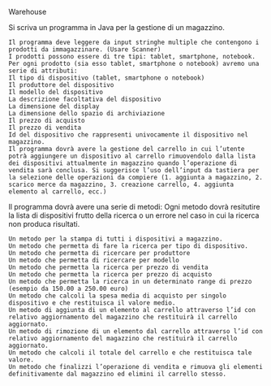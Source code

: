Warehouse

Si scriva un programma in Java per la gestione di un magazzino.

    Il programma deve leggere da input stringhe multiple che contengono i prodotti da immagazzinare. (Usare Scanner)
    I prodotti possono essere di tre tipi: tablet, smartphone, notebook.
    Per ogni prodotto (sia esso tablet, smartphone o notebook) avremo una serie di attributi:
    Il tipo di dispositivo (tablet, smartphone o notebook)
    Il produttore del dispositivo
    Il modello del dispositivo
    La descrizione facoltativa del dispositivo
    La dimensione del display
    La dimensione dello spazio di archiviazione
    Il prezzo di acquisto
    Il prezzo di vendita
    Id del dispositivo che rappresenti univocamente il dispositivo nel magazzino.
    Il programma dovrà avere la gestione del carrello in cui l’utente potrà aggiungere un dispositivo al carrello rimuovendolo dalla lista dei dispositivi attualmente in magazzino quando l’operazione di vendita sarà conclusa. Si suggerisce l’uso dell’input da tastiera per la selezione delle operazioni da compiere (1. aggiunta a magazzino, 2. scarico merce da magazzino, 3. creazione carrello, 4. aggiunta elemento al carrello, ecc.)

Il programma dovrà avere una serie di metodi:
Ogni metodo dovrà resitutire la lista di dispositivi frutto della ricerca o un errore nel caso in cui la ricerca non produca risultati.

    Un metodo per la stampa di tutti i dispositivi a magazzino.
    Un metodo che permetta di fare la ricerca per tipo di dispositivo.
    Un metodo che permetta di ricercare per produttore
    Un metodo che permetta di ricercare per modello
    Un metodo che permetta la ricerca per prezzo di vendita
    Un metodo che permetta la ricerca per prezzo di acquisto
    Un metodo che permetta la ricerca in un determinato range di prezzo (esempio da 150.00 a 250.00 euro)
    Un metodo che calcoli la spesa media di acquisto per singolo dispositivo e che restituisca il valore medio.
    Un metodo di aggiunta di un elemento al carrello attraverso l’id con relativo aggiornamento del magazzino che restituirà il carrello aggiornato.
    Un metodo di rimozione di un elemento dal carrello attraverso l’id con relativo aggiornamento del magazzino che restituirà il carrello aggiornato.
    Un metodo che calcoli il totale del carrello e che restituisca tale valore.
    Un metodo che finalizzi l’operazione di vendita e rimuova gli elementi definitivamente dal magazzino ed elimini il carrello stesso.
